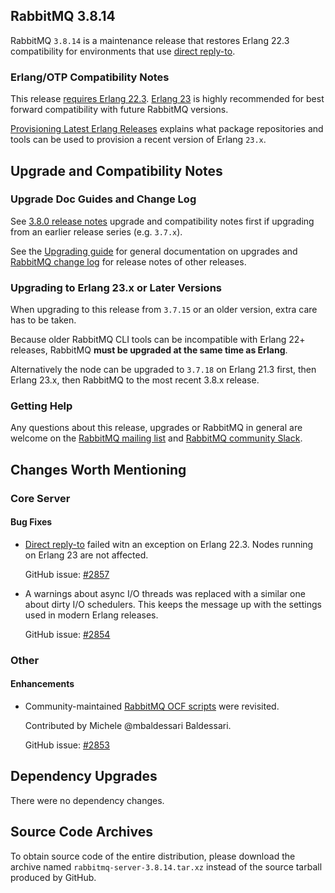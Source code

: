## RabbitMQ 3.8.14

RabbitMQ `3.8.14` is a maintenance release that restores
Erlang 22.3 compatibility for environments that use [direct reply-to](/direct-reply-to.html).

### Erlang/OTP Compatibility Notes

This release [requires Erlang 22.3](https://www.rabbitmq.com/which-erlang.html).
[Erlang 23](http://blog.erlang.org/OTP-23-Highlights/) is highly recommended
for best forward compatibility with future RabbitMQ versions.

[Provisioning Latest Erlang Releases](https://www.rabbitmq.com/which-erlang.html#erlang-repositories) explains
what package repositories and tools can be used to provision a recent version of Erlang `23.x`.


## Upgrade and Compatibility Notes

### Upgrade Doc Guides and Change Log

See [3.8.0 release notes](https://github.com/rabbitmq/rabbitmq-server/releases/tag/v3.8.0) upgrade and
compatibility notes first if upgrading from an earlier release series (e.g. `3.7.x`).

See the [Upgrading guide](https://www.rabbitmq.com/upgrade.html) for general documentation on upgrades and
[RabbitMQ change log](https://www.rabbitmq.com/changelog.html) for release notes of other releases.

### Upgrading to Erlang 23.x or Later Versions

When upgrading to this release from `3.7.15` or an older version, extra care has to be taken.

Because older RabbitMQ CLI tools can be incompatible with Erlang 22+ releases,
RabbitMQ **must be upgraded at the same time as Erlang**.

Alternatively the node can be upgraded to `3.7.18` on Erlang 21.3 first,
then Erlang 23.x, then RabbitMQ to the most recent 3.8.x release.

### Getting Help

Any questions about this release, upgrades or RabbitMQ in general are welcome on the [RabbitMQ mailing list](https://groups.google.com/forum/#!forum/rabbitmq-users)
and [RabbitMQ community Slack](https://rabbitmq-slack.herokuapp.com/).


## Changes Worth Mentioning

### Core Server

#### Bug Fixes

 * [Direct reply-to](https://www.rabbitmq.com/direct-reply-to.html) failed witn an exception on Erlang 22.3.
   Nodes running on Erlang 23 are not affected.

   GitHub issue: [#2857](https://github.com/rabbitmq/rabbitmq-server/pull/2857)

 * A warnings about async I/O threads was replaced with a similar one about dirty I/O
   schedulers. This keeps the message up with the settings used in modern Erlang releases.

   GitHub issue: [#2854](https://github.com/rabbitmq/rabbitmq-server/pull/2854)

### Other

#### Enhancements

 * Community-maintained [RabbitMQ OCF scripts](https://github.com/rabbitmq/rabbitmq-server/blob/master/scripts/rabbitmq-server-ha.ocf) were revisited.

   Contributed by Michele @mbaldessari Baldessari.

   GitHub issue: [#2853](https://github.com/rabbitmq/rabbitmq-server/pull/2853)


## Dependency Upgrades

 There were no dependency changes.


## Source Code Archives

To obtain source code of the entire distribution, please download the archive named `rabbitmq-server-3.8.14.tar.xz`
instead of the source tarball produced by GitHub.
